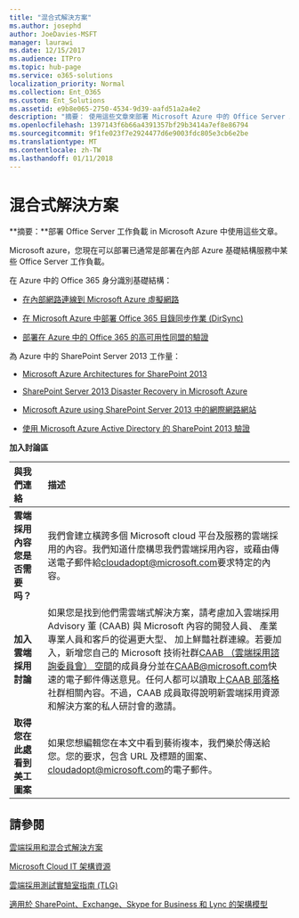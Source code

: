 ```yaml
---
title: "混合式解決方案"
ms.author: josephd
author: JoeDavies-MSFT
manager: laurawi
ms.date: 12/15/2017
ms.audience: ITPro
ms.topic: hub-page
ms.service: o365-solutions
localization_priority: Normal
ms.collection: Ent_O365
ms.custom: Ent_Solutions
ms.assetid: e9b8e065-2750-4534-9d39-aafd51a2a4e2
description: "摘要： 使用這些文章來部署 Microsoft Azure 中的 Office Server 工作負載。"
ms.openlocfilehash: 1397143f6b66a4391357bf29b3414a7ef8e86794
ms.sourcegitcommit: 9f1fe023f7e2924477d6e9003fdc805e3cb6e2be
ms.translationtype: MT
ms.contentlocale: zh-TW
ms.lasthandoff: 01/11/2018
---
```

# <a name="hybrid-solutions"></a>混合式解決方案

 **摘要：**部署 Office Server 工作負載 in Microsoft Azure 中使用這些文章。
  
Microsoft azure，您現在可以部署已通常是部署在內部 Azure 基礎結構服務中某些 Office Server 工作負載。
  
在 Azure 中的 Office 365 身分識別基礎結構：
  
- [在內部網路連線到 Microsoft Azure 虛擬網路](connect-an-on-premises-network-to-a-microsoft-azure-virtual-network.md)
    
- [在 Microsoft Azure 中部署 Office 365 目錄同步作業 (DirSync)](deploy-office-365-directory-synchronization-dirsync-in-microsoft-azure.md)
    
- [部署在 Azure 中的 Office 365 的高可用性同盟的驗證](deploy-high-availability-federated-authentication-for-office-365-in-azure.md)
    
為 Azure 中的 SharePoint Server 2013 工作量：
  
- [Microsoft Azure Architectures for SharePoint 2013](microsoft-azure-architectures-for-sharepoint-2013.md)
    
- [SharePoint Server 2013 Disaster Recovery in Microsoft Azure](sharepoint-server-2013-disaster-recovery-in-microsoft-azure.md)
    
- [Microsoft Azure using SharePoint Server 2013 中的網際網路網站](internet-sites-in-microsoft-azure-using-sharepoint-server-2013.md)
    
- [使用 Microsoft Azure Active Directory 的 SharePoint 2013 驗證](using-microsoft-azure-active-directory-for-sharepoint-2013-authentication.md)
    
**加入討論區**

|**與我們連絡**|**描述**|
|:-----|:-----|
|**雲端採用內容您是否需要吗？** <br/> |我們會建立橫跨多個 Microsoft cloud 平台及服務的雲端採用的內容。我們知道什麼構思我們雲端採用內容，或藉由傳送電子郵件給[cloudadopt@microsoft.com](mailto:cloudadopt@microsoft.com?Subject=[Cloud%20Adoption%20Content%20Feedback]:%20)要求特定的內容。<br/> |
|**加入雲端採用討論** <br/> |如果您是找到他們需雲端式解決方案，請考慮加入雲端採用 Advisory 董 (CAAB) 與 Microsoft 內容的開發人員、 產業專業人員和客戶的從遍更大型、 加上鮮豔社群連線。若要加入，新增您自己的 Microsoft 技術社群[CAAB （雲端採用諮詢委員會） 空間](https://aka.ms/caab)的成員身分並在[CAAB@microsoft.com](mailto:caab@microsoft.com?Subject=I%20just%20joined%20the%20Cloud%20Adoption%20Advisory%20Board!)快速的電子郵件傳送意見。任何人都可以讀取上[CAAB 部落格](https://blogs.technet.com/b/solutions_advisory_board/)社群相關內容。不過，CAAB 成員取得說明新雲端採用資源和解決方案的私人研討會的邀請。<br/> |
|**取得您在此處看到美工圖案** <br/> |如果您想編輯您在本文中看到藝術複本，我們樂於傳送給您。您的要求，包含 URL 及標題的圖案、 [cloudadopt@microsoft.com](mailto:cloudadopt@microsoft.com?subject=[Art%20Request]:%20)的電子郵件。<br/> |
   
## <a name="see-also"></a>請參閱

[雲端採用和混合式解決方案](cloud-adoption-and-hybrid-solutions.md)
  
[Microsoft Cloud IT 架構資源](microsoft-cloud-it-architecture-resources.md)
  
[雲端採用測試實驗室指南 (TLG)](cloud-adoption-test-lab-guides-tlgs.md)
  
[適用於 SharePoint、Exchange、Skype for Business 和 Lync 的架構模型](architectural-models-for-sharepoint-exchange-skype-for-business-and-lync.md)


